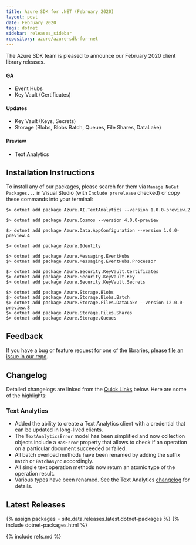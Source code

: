 ```yaml
---
title: Azure SDK for .NET (February 2020)
layout: post
date: February 2020
tags: dotnet
sidebar: releases_sidebar
repository: azure/azure-sdk-for-net
---
```


The Azure SDK team is pleased to announce our February 2020 client library releases.

#### GA

- Event Hubs
- Key Vault (Certificates)

#### Updates

- Key Vault (Keys, Secrets)
- Storage (Blobs, Blobs Batch, Queues, File Shares, DataLake)

#### Preview

- Text Analytics

## Installation Instructions

To install any of our packages, please search for them via `Manage NuGet Packages...` in Visual Studio (with `Include prerelease` checked) or copy these commands into your terminal:

    $> dotnet add package Azure.AI.TextAnalytics --version 1.0.0-preview.2

    $> dotnet add package Azure.Cosmos --version 4.0.0-preview

    $> dotnet add package Azure.Data.AppConfiguration --version 1.0.0-preview.4

    $> dotnet add package Azure.Identity

    $> dotnet add package Azure.Messaging.EventHubs 
    $> dotnet add package Azure.Messaging.EventHubs.Processor 

    $> dotnet add package Azure.Security.KeyVault.Certificates
    $> dotnet add package Azure.Security.KeyVault.Key
    $> dotnet add package Azure.Security.KeyVault.Secrets

    $> dotnet add package Azure.Storage.Blobs
    $> dotnet add package Azure.Storage.Blobs.Batch
    $> dotnet add package Azure.Storage.Files.DataLake --version 12.0.0-preview.8
    $> dotnet add package Azure.Storage.Files.Shares
    $> dotnet add package Azure.Storage.Queues

## Feedback

If you have a bug or feature request for one of the libraries, please [file an issue in our repo](https://github.com/Azure/azure-sdk-for-net/issues/new/choose).

## Changelog

Detailed changelogs are linked from the [Quick Links](#quick-links) below. Here are some of the highlights:

### Text Analytics

- Added the ability to create a Text Analytics client with a credential that can be updated in long-lived clients.
- The `TextAnalyticsError` model has been simplified and now collection objects include a `HasError` property that allows to check if an operation on a particular document succeeded or failed.
- All batch overload methods have been renamed by adding the suffix `Batch` or `BatchAsync` accordingly.
- All single text operation methods now return an atomic type of the operation result.
- Various types have been renamed. See the Text Analytics [changelog](https://github.com/Azure/azure-sdk-for-net/blob/master/sdk/textanalytics/Azure.AI.TextAnalytics/CHANGELOG.md#100-preview2-2020-02-11) for details.


## Latest Releases

{% assign packages = site.data.releases.latest.dotnet-packages %}
{% include dotnet-packages.html %}

{% include refs.md %}
